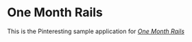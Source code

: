 # One Month Rails

This is the Pinteresting sample application for
[*One Month Rails*](Htt://onemonthrails.com)